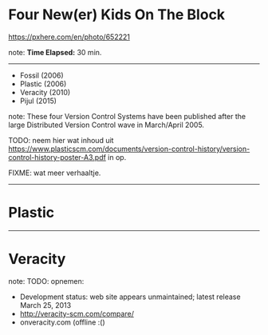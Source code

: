<!-- .slide: data-background="img/background/usb-sticks.jpg" data-background-color="black" data-background-opacity="0.3"-->

# Four New(er) Kids On The Block

<https://pxhere.com/en/photo/652221>  <!-- .element: class="attribution" -->

note: 
**Time Elapsed:** 30 min.

---

* Fossil (2006)
* Plastic (2006)
* Veracity (2010)
* Pijul (2015)

note: 
These four Version Control Systems have been published after the large Distributed Version Control wave in March/April 2005. 

TODO: neem hier wat inhoud uit https://www.plasticscm.com/documents/version-control-history/version-control-history-poster-A3.pdf in op.

FIXME: wat meer verhaaltje.

---

# Plastic

<!-- TODO: twee slides over Plastic, en waarom het niet wat gaat worden. -->

---

# Veracity

<!-- TODO: twee slides over Veracity, en waarom het niet wat gaat worden. -->

note:
TODO: opnemen:
* Development status: web site appears unmaintained; latest release March 25, 2013	
* http://veracity-scm.com/compare/
* onveracity.com (offline :()
